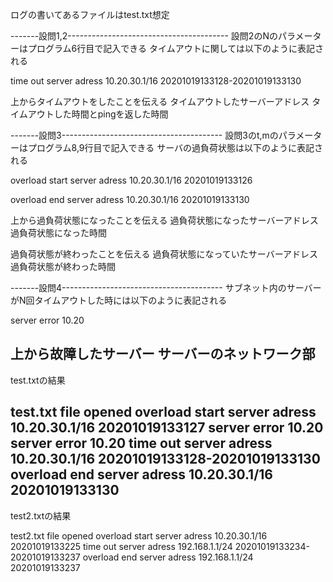ログの書いてあるファイルはtest.txt想定

-------設問1,2----------------------------------------
設問2のNのパラメーターはプログラム6行目で記入できる
タイムアウトに関しては以下のように表記される

time out
server adress 10.20.30.1/16
20201019133128-20201019133130

上からタイムアウトをしたことを伝える
タイムアウトしたサーバーアドレス
タイムアウトした時間とpingを返した時間

-------設問3----------------------------------------
設問3のt,mのパラメーターはプログラム8,9行目で記入できる
サーバの過負荷状態は以下のように表記される

overload start
server adress 10.20.30.1/16
20201019133126

overload end
server adress 10.20.30.1/16
20201019133130

上から過負荷状態になったことを伝える
過負荷状態になったサーバーアドレス
過負荷状態になった時間

過負荷状態が終わったことを伝える
過負荷状態になっていたサーバーアドレス
過負荷状態が終わった時間

-------設問4----------------------------------------
サブネット内のサーバーがN回タイムアウトした時には以下のように表記される

server error
10.20

上から故障したサーバー
サーバーのネットワーク部
-------------------------------------------------
test.txtの結果

test.txt file opened
overload start
server adress 10.20.30.1/16
20201019133127
server error
10.20
server error
10.20
time out
server adress 10.20.30.1/16
20201019133128-20201019133130
overload end
server adress 10.20.30.1/16
20201019133130
-------------------------------------------------
test2.txtの結果

test2.txt file opened
overload start
server adress 10.20.30.1/16
20201019133225
time out
server adress 192.168.1.1/24
20201019133234-20201019133237
overload end
server adress 192.168.1.1/24
20201019133237